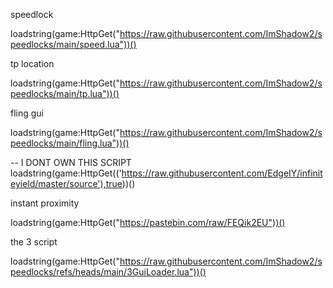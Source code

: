 speedlock

loadstring(game:HttpGet("https://raw.githubusercontent.com/ImShadow2/speedlocks/main/speed.lua"))()


tp location

loadstring(game:HttpGet("https://raw.githubusercontent.com/ImShadow2/speedlocks/main/tp.lua"))()


fling gui

loadstring(game:HttpGet("https://raw.githubusercontent.com/ImShadow2/speedlocks/main/fling.lua"))()



-- I DONT OWN THIS SCRIPT
loadstring(game:HttpGet(('https://raw.githubusercontent.com/EdgeIY/infiniteyield/master/source'),true))()


instant proximity

loadstring(game:HttpGet("https://pastebin.com/raw/FEQik2EU"))()


the 3 script

loadstring(game:HttpGet("https://raw.githubusercontent.com/ImShadow2/speedlocks/refs/heads/main/3GuiLoader.lua"))()
